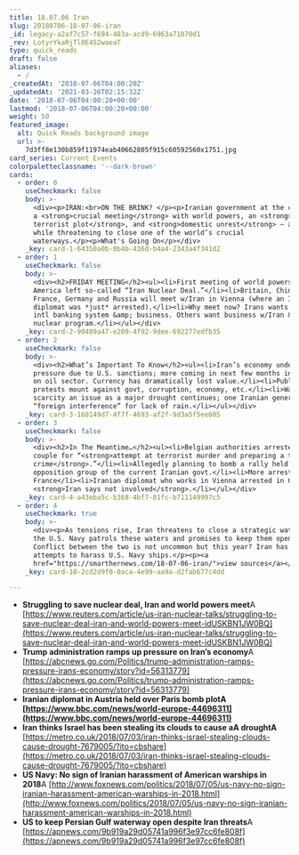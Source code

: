 ```yaml
---
title: 18.07.06 Iran
slug: 20180706-18-07-06-iran
_id: legacy-a2af7c57-f694-483a-acd9-6963a71070d1
_rev: LotyrYkaRjTl0E452waeaT
type: quick_reads
draft: false
aliases:
  - /
_createdAt: '2018-07-06T04:00:20Z'
_updatedAt: '2021-03-26T02:15:32Z'
date: '2018-07-06T04:00:20+00:00'
lastmod: '2018-07-06T04:00:20+00:00'
weight: 50
featured_image:
  alt: Quick Reads background image
  url: >-
    7d3ff8e130b859f11974eab40662805f915c60592560x1751.jpg
card_series: Current Events
colorpaletteclassname: '--dark-brown'
cards:
  - order: 0
    useCheckmark: false
    body: >-
      <div><p>IRAN:<br>ON THE BRINK? </p><p>Iranian government at the center of
      a <strong>crucial meeting</strong> with world powers, an <strong>alleged
      terrorist plot</strong>, and <strong>domestic unrest</strong> – all the
      while threatening to close one of the world’s crucial
      waterways.</p><p>What's Going On</p></div>
    _key: card-1-64350a0b-0b4b-436d-b4a4-2343a4f341d2
  - order: 1
    useCheckmark: false
    body: >-
      <div><h2>FRIDAY MEETING</h2><ul><li>First meeting of world powers since
      America left so-called “Iran Nuclear Deal.”</li><li>Britain, China,
      France, Germany and Russia will meet w/Iran in Vienna (where an Iranian
      diplomat was *just* arrested).</li><li>Why meet now? Irans wants access to
      intl banking system &amp; business. Others want business w/Iran &amp; no
      nuclear program.</li></ul></div>
    _key: card-2-90489a47-e209-4f92-9dee-692277edfb35
  - order: 2
    useCheckmark: false
    body: >-
      <div><h2>What’s Important To Know</h2><ul><li>Iran’s economy under intense
      pressure due to U.S. sanctions; more coming in next few months including
      on oil sector. Currency has dramatically lost value.</li><li>Public
      protests mount against govt, corruption, economy, etc.</li><li>Water
      scarcity an issue as a major drought continues; one Iranian general blamed
      “foreign interference” for lack of rain.</li></ul></div>
    _key: card-3-168149d7-4f7f-4693-af2f-9d3a5f5ee605
  - order: 3
    useCheckmark: false
    body: >-
      <div><h2>In The Meantime…</h2><ul><li>Belgian authorities arrested Iranian
      couple for “<strong>attempt at terrorist murder and preparing a terrorist
      crime</strong>.”</li><li>Allegedly planning to bomb a rally held by an
      opposition group of the current Iranian govt.</li><li>More arrests made in
      France</li><li>Iranian diplomat who works in Vienna arrested in Germany;
      <strong>Iran says not involved</strong>.</li></ul></div>
    _key: card-4-a43eba5c-b368-4bf7-81fc-b711149997c5
  - order: 4
    useCheckmark: true
    body: >-
      <div><p>As tensions rise, Iran threatens to close a strategic waterway;
      the U.S. Navy patrols these waters and promises to keep them open.
      Conflict between the two is not uncommon but this year? Iran has made ZERO
      attempts to harass U.S. Navy ships.</p><p><a
      href="https://smarthernews.com/18-07-06-iran/">view sources</a></p></div>
    _key: card-10-2cd2d9f0-0aca-4e99-aa9a-d2fab677c4dd

---
```

* **Struggling to save nuclear deal, Iran and world powers meet**A [https://www.reuters.com/article/us-iran-nuclear-talks/struggling-to-save-nuclear-deal-iran-and-world-powers-meet-idUSKBN1JW0BQ](https://www.reuters.com/article/us-iran-nuclear-talks/struggling-to-save-nuclear-deal-iran-and-world-powers-meet-idUSKBN1JW0BQ)
* **Trump administration ramps up pressure on Iran’s economy**A [https://abcnews.go.com/Politics/trump-administration-ramps-pressure-irans-economy/story?id=56313779](https://abcnews.go.com/Politics/trump-administration-ramps-pressure-irans-economy/story?id=56313779)
* **Iranian diplomat in Austria held over Paris bomb plotA [https://www.bbc.com/news/world-europe-44696311](https://www.bbc.com/news/world-europe-44696311)**
* **Iran thinks Israel has been stealing its clouds to cause aA droughtA** [https://metro.co.uk/2018/07/03/iran-thinks-israel-stealing-clouds-cause-drought-7679005/?ito=cbshare](https://metro.co.uk/2018/07/03/iran-thinks-israel-stealing-clouds-cause-drought-7679005/?ito=cbshare)
* **US Navy: No sign of Iranian harassment of American warships in 2018**A [http://www.foxnews.com/politics/2018/07/05/us-navy-no-sign-iranian-harassment-american-warships-in-2018.html](http://www.foxnews.com/politics/2018/07/05/us-navy-no-sign-iranian-harassment-american-warships-in-2018.html)
* **US to keep Persian Gulf waterway open despite Iran threats**A [https://apnews.com/9b919a29d05741a996f3e97cc6fe808f](https://apnews.com/9b919a29d05741a996f3e97cc6fe808f)